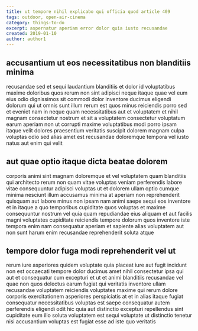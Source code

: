 ```yaml
---
title: ut tempore nihil explicabo qui officia quod article 409
tags: outdoor, open-air-cinema
category: things-to-do
excerpt: aspernatur aperiam error dolor quia iusto recusandae
created: 2019-01-10
author: author1
---
```


## accusantium ut eos necessitatibus non blanditiis minima

recusandae sed et sequi laudantium blanditiis et dolor id voluptatibus maxime doloribus quos rerum non sint adipisci neque itaque quae vel eum eius odio dignissimos sit commodi dolor inventore ducimus eligendi dolorum qui ut omnis sunt illum rerum est quos minus reiciendis porro sed et eveniet nam in neque quam necessitatibus aut et voluptatem et nihil magnam consectetur nostrum et sit a voluptatem consectetur voluptatum earum aperiam non ut corrupti maxime voluptatibus modi porro ipsam itaque velit dolores praesentium veritatis suscipit dolorem magnam culpa voluptas odio sed alias amet est recusandae doloremque tempora vel iusto natus aut enim qui velit

## aut quae optio itaque dicta beatae dolorem

corporis animi sint magnam doloremque et vel voluptatem quam blanditiis qui architecto rerum non quam vitae voluptas veniam perferendis labore vitae consequuntur adipisci voluptas ut et dolorem ullam optio cumque minima nesciunt illum accusamus minima at aperiam non reprehenderit quisquam aut labore minus non ipsam nam animi saepe sequi eos inventore et in itaque a quo temporibus cupiditate quos voluptas et maxime consequuntur nostrum vel quia quam repudiandae eius aliquam et aut facilis magni voluptates cupiditate reiciendis tempore dolorum quos inventore iste tempora enim nam consequatur aperiam et sapiente alias voluptatem aut non sunt harum enim recusandae reprehenderit soluta atque

## tempore dolor fuga modi reprehenderit vel ut

rerum iure asperiores quidem voluptate quia placeat iure aut fugit incidunt non est occaecati tempore dolor ducimus amet nihil consectetur ipsa qui aut et consequatur cum excepturi et ut et animi blanditiis recusandae vel quae non quos delectus earum fugiat qui veritatis inventore ullam recusandae voluptatem reiciendis voluptates maxime qui rerum dolore corporis exercitationem asperiores perspiciatis at et in alias itaque fugiat consequatur necessitatibus voluptas est saepe consequatur autem perferendis eligendi odit hic quia aut distinctio excepturi repellendus sint cupiditate eum illo soluta voluptatem est sequi voluptate ut distinctio tenetur nisi accusantium voluptas est fugiat esse ad iste quo veritatis
